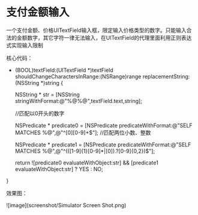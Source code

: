 # 支付金额输入
一个支付金额、价格UITextField输入框，限定输入价格类型的数字。只能输入合法的金额数字，其它字符一律无法输入，在UITextField的代理里面利用正则表达式实现输入限制

核心代码：
- (BOOL)textField:(UITextField *)textField shouldChangeCharactersInRange:(NSRange)range replacementString:(NSString *)string
{

    NSString * str = [NSString stringWithFormat:@"%@%@",textField.text,string];

    //匹配以0开头的数字

    NSPredicate * predicate0 = [NSPredicate predicateWithFormat:@"SELF MATCHES %@",@"^[0][0-9]+$"];
    //匹配两位小数、整数

    NSPredicate * predicate1 = [NSPredicate predicateWithFormat:@"SELF MATCHES %@",@"^(([1-9]{1}[0-9]*|[0])\.?[0-9]{0,2})$"];

    return ![predicate0 evaluateWithObject:str] && [predicate1 evaluateWithObject:str] ? YES : NO;

}

效果图：

![image](screenshot/Simulator Screen Shot.png)
